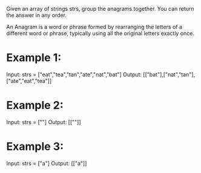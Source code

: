 Given an array of strings strs, group the anagrams together. You can return the answer in any order.

An Anagram is a word or phrase formed by rearranging the letters of a different word or phrase, typically using all the original letters exactly once.

# Example 1:
Input: strs = ["eat","tea","tan","ate","nat","bat"]
Output: [["bat"],["nat","tan"],["ate","eat","tea"]]

# Example 2:
Input: strs = [""]
Output: [[""]]

# Example 3:
Input: strs = ["a"]
Output: [["a"]]